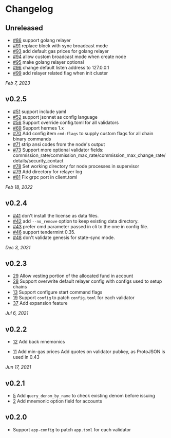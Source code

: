 # Changelog

## Unreleased

- [#86](https://github.com/crypto-com/pystarport/pull/86) support golang relayer
- [#91](https://github.com/crypto-com/pystarport/pull/91) replace block with sync broadcast mode
- [#93](https://github.com/crypto-com/pystarport/pull/93) add default gas prices for golang relayer
- [#94](https://github.com/crypto-com/pystarport/pull/94) allow custom broadcast mode when create node
- [#95](https://github.com/crypto-com/pystarport/pull/95) make golang relayer optional
- [#96](https://github.com/crypto-com/pystarport/pull/96) change default listen address to 127.0.0.1
- [#99](https://github.com/crypto-com/pystarport/pull/99) add relayer related flag when init cluster

*Feb 7, 2023*

## v0.2.5

- [#51](https://github.com/crypto-com/pystarport/pull/51) support include yaml
- [#52](https://github.com/crypto-com/pystarport/pull/52) support jsonnet as config language
- [#56](https://github.com/crypto-com/pystarport/pull/56) Support override config.toml for all validators
- [#69](https://github.com/crypto-com/pystarport/pull/69) Support hermes 1.x
- [#70](https://github.com/crypto-com/pystarport/pull/70) Add config item `cmd-flags` to supply custom flags for all
  chain binary commands
- [#71](https://github.com/crypto-com/pystarport/pull/71) strip ansi codes from the node's output
- [#73](https://github.com/crypto-com/pystarport/pull/73) Support more optional validator fields:
  commission_rate/commission_max_rate/commission_max_change_rate/details/security_contact
- [#78](https://github.com/crypto-com/pystarport/pull/78) Set working directory for node processes in supervisor
- [#79](https://github.com/crypto-com/pystarport/pull/79) Add directory for relayer log
- [#81](https://github.com/crypto-com/pystarport/pull/81) Fix grpc port in client.toml

*Feb 18, 2022*

## v0.2.4

- [#41](https://github.com/crypto-com/pystarport/pull/41) don't install the license as data files.
- [#42](https://github.com/crypto-com/pystarport/pull/42) add `--no_remove` option to keep existing data directory.
- [#43](https://github.com/crypto-com/pystarport/pull/43) prefer cmd parameter passed in cli to the one in config file.
- [#46](https://github.com/crypto-com/pystarport/pull/46) support tendermint 0.35.
- [#48](https://github.com/crypto-com/pystarport/pull/48) don't validate genesis for state-sync mode.

*Dec 3, 2021*

## v0.2.3

- [29](https://github.com/crypto-com/pystarport/pull/29) Allow vesting portion of the allocated fund in account
- [28](https://github.com/crypto-com/pystarport/pull/28) Support overwrite default relayer config with configs used to setup chains
- [13](https://github.com/crypto-com/pystarport/issues/13) Support configure start command flags
- [19](https://github.com/crypto-com/pystarport/issues/19) Support `config` to patch `config.toml` for each validator
- [37](https://github.com/crypto-com/pystarport/pull/37) Add expansion feature

*Jul 6, 2021*

## v0.2.2

- [12](https://github.com/crypto-com/pystarport/issues/12) Add back mnemonics
  
- [11](https://github.com/crypto-com/pystarport/pull/11)
  Add min-gas prices 
  Add quotes on validator pubkey, as ProtoJSON is used in 0.43


*Jun 17, 2021*
## v0.2.1

- [5](https://github.com/crypto-com/pystarport/issues/5) Add `query_denom_by_name` to check existing denom before issuing
- [2](https://github.com/crypto-com/pystarport/issues/2) Add mnemonic option field for accounts

## v0.2.0

- Support `app-config` to patch `app.toml` for each validator

